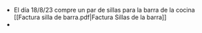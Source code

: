 - El día 18/8/23 compre un par de sillas para la barra de la cocina [[Factura silla de barra.pdf|Factura Sillas de la barra]]
- 